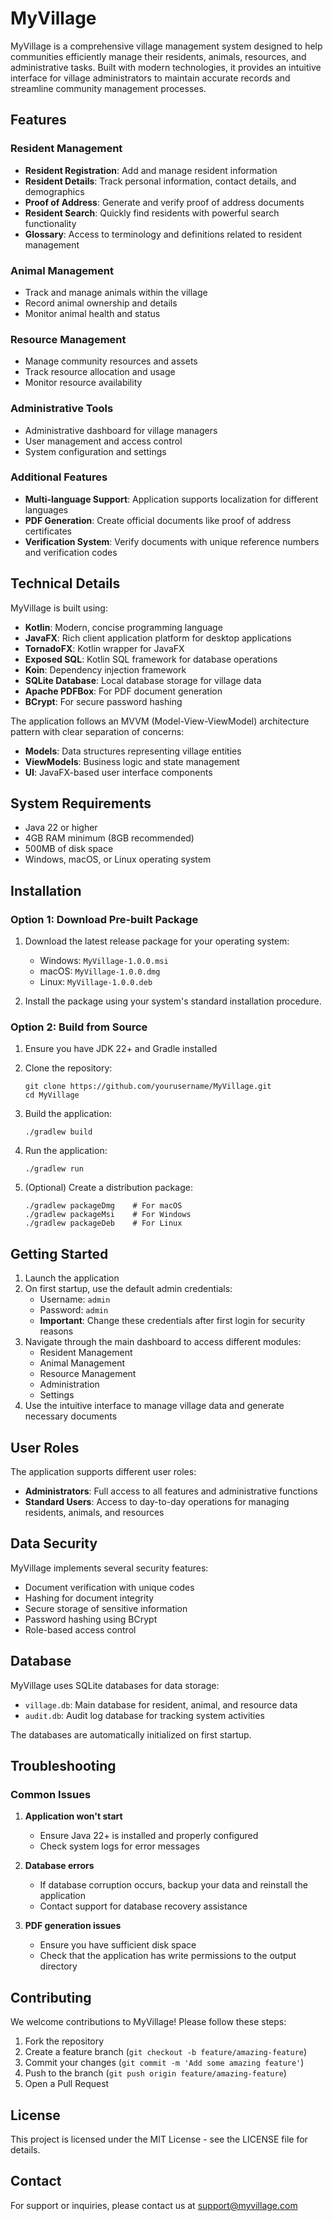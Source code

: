 # MyVillage

MyVillage is a comprehensive village management system designed to help communities efficiently manage their residents, animals, resources, and administrative tasks. Built with modern technologies, it provides an intuitive interface for village administrators to maintain accurate records and streamline community management processes.

## Features

### Resident Management
- **Resident Registration**: Add and manage resident information
- **Resident Details**: Track personal information, contact details, and demographics
- **Proof of Address**: Generate and verify proof of address documents
- **Resident Search**: Quickly find residents with powerful search functionality
- **Glossary**: Access to terminology and definitions related to resident management

### Animal Management
- Track and manage animals within the village
- Record animal ownership and details
- Monitor animal health and status

### Resource Management
- Manage community resources and assets
- Track resource allocation and usage
- Monitor resource availability

### Administrative Tools
- Administrative dashboard for village managers
- User management and access control
- System configuration and settings

### Additional Features
- **Multi-language Support**: Application supports localization for different languages
- **PDF Generation**: Create official documents like proof of address certificates
- **Verification System**: Verify documents with unique reference numbers and verification codes

## Technical Details

MyVillage is built using:
- **Kotlin**: Modern, concise programming language
- **JavaFX**: Rich client application platform for desktop applications
- **TornadoFX**: Kotlin wrapper for JavaFX
- **Exposed SQL**: Kotlin SQL framework for database operations
- **Koin**: Dependency injection framework
- **SQLite Database**: Local database storage for village data
- **Apache PDFBox**: For PDF document generation
- **BCrypt**: For secure password hashing

The application follows an MVVM (Model-View-ViewModel) architecture pattern with clear separation of concerns:
- **Models**: Data structures representing village entities
- **ViewModels**: Business logic and state management
- **UI**: JavaFX-based user interface components

## System Requirements

- Java 22 or higher
- 4GB RAM minimum (8GB recommended)
- 500MB of disk space
- Windows, macOS, or Linux operating system

## Installation

### Option 1: Download Pre-built Package

1. Download the latest release package for your operating system:
   - Windows: `MyVillage-1.0.0.msi`
   - macOS: `MyVillage-1.0.0.dmg`
   - Linux: `MyVillage-1.0.0.deb`

2. Install the package using your system's standard installation procedure.

### Option 2: Build from Source

1. Ensure you have JDK 22+ and Gradle installed
2. Clone the repository:
   ```
   git clone https://github.com/yourusername/MyVillage.git
   cd MyVillage
   ```

3. Build the application:
   ```
   ./gradlew build
   ```

4. Run the application:
   ```
   ./gradlew run
   ```

5. (Optional) Create a distribution package:
   ```
   ./gradlew packageDmg    # For macOS
   ./gradlew packageMsi    # For Windows
   ./gradlew packageDeb    # For Linux
   ```

## Getting Started

1. Launch the application
2. On first startup, use the default admin credentials:
   - Username: `admin`
   - Password: `admin`
   - **Important**: Change these credentials after first login for security reasons
3. Navigate through the main dashboard to access different modules:
   - Resident Management
   - Animal Management
   - Resource Management
   - Administration
   - Settings
4. Use the intuitive interface to manage village data and generate necessary documents

## User Roles

The application supports different user roles:
- **Administrators**: Full access to all features and administrative functions
- **Standard Users**: Access to day-to-day operations for managing residents, animals, and resources

## Data Security

MyVillage implements several security features:
- Document verification with unique codes
- Hashing for document integrity
- Secure storage of sensitive information
- Password hashing using BCrypt
- Role-based access control

## Database

MyVillage uses SQLite databases for data storage:
- `village.db`: Main database for resident, animal, and resource data
- `audit.db`: Audit log database for tracking system activities

The databases are automatically initialized on first startup.

## Troubleshooting

### Common Issues

1. **Application won't start**
   - Ensure Java 22+ is installed and properly configured
   - Check system logs for error messages

2. **Database errors**
   - If database corruption occurs, backup your data and reinstall the application
   - Contact support for database recovery assistance

3. **PDF generation issues**
   - Ensure you have sufficient disk space
   - Check that the application has write permissions to the output directory

## Contributing

We welcome contributions to MyVillage! Please follow these steps:

1. Fork the repository
2. Create a feature branch (`git checkout -b feature/amazing-feature`)
3. Commit your changes (`git commit -m 'Add some amazing feature'`)
4. Push to the branch (`git push origin feature/amazing-feature`)
5. Open a Pull Request

## License

This project is licensed under the MIT License - see the LICENSE file for details.

## Contact

For support or inquiries, please contact us at support@myvillage.com
